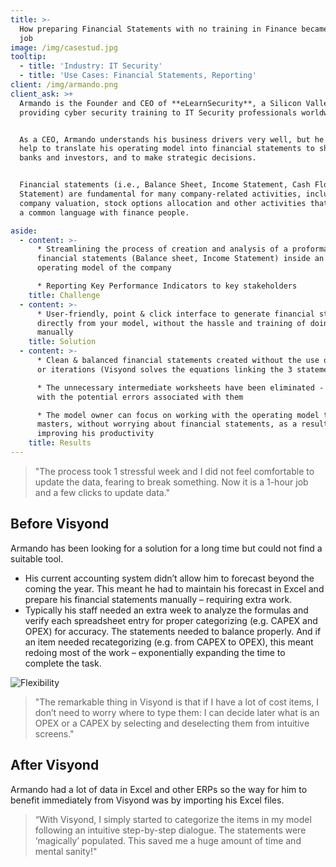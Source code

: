 ```yaml
---
title: >-
  How preparing Financial Statements with no training in Finance became a 1-hour
  job
image: /img/casestud.jpg
tooltip:
  - title: 'Industry: IT Security'
  - title: 'Use Cases: Financial Statements, Reporting'
client: /img/armando.png
client_ask: >+
  Armando is the Founder and CEO of **eLearnSecurity**, a Silicon Valley company
  providing cyber security training to IT Security professionals worldwide.


  As a CEO, Armando understands his business drivers very well, but he needed
  help to translate his operating model into financial statements to share with
  banks and investors, and to make strategic decisions.


  Financial statements (i.e., Balance Sheet, Income Statement, Cash Flow
  Statement) are fundamental for many company-related activities, including
  company valuation, stock options allocation and other activities that require
  a common language with finance people.

aside:
  - content: >-
      * Streamlining the process of creation and analysis of a proforma
      financial statements (Balance sheet, Income Statement) inside an existing
      operating model of the company

      * Reporting Key Performance Indicators to key stakeholders
    title: Challenge
  - content: >-
      * User-friendly, point & click interface to generate financial statements
      directly from your model, without the hassle and training of doing it
      manually
    title: Solution
  - content: >-
      * Clean & balanced financial statements created without the use of plugs
      or iterations (Visyond solves the equations linking the 3 statements)

      * The unnecessary intermediate worksheets have been eliminated - together
      with the potential errors associated with them

      * The model owner can focus on working with the operating model that he
      masters, without worrying about financial statements, as a result
      improving his productivity
    title: Results
---
```

> "The process took 1 stressful week and I did not feel comfortable to update the data, fearing to break something. Now it is a 1-hour job and a few clicks to update data."

## Before Visyond

Armando has been looking for a solution for a long time but could not find a suitable tool.

* His current accounting system didn’t allow him to forecast beyond the coming the year. This meant he had to maintain his forecast in Excel and prepare his financial statements manually – requiring extra work.
* Typically his staff needed an extra week to analyze the formulas and verify each spreadsheet entry for proper categorizing (e.g. CAPEX and OPEX) for accuracy. The statements needed to balance properly. And if an item needed recategorizing (e.g. from CAPEX to OPEX), this meant redoing most of the work – exponentially expanding the time to complete the task.

![Flexibility](/img/flexibility.png)

> "The remarkable thing in Visyond is that if I have a lot of cost items, I don’t need to worry where to type them: I can decide later what is an OPEX or a CAPEX by selecting and deselecting them from intuitive screens."

## After Visyond

Armando had a lot of data in Excel and other ERPs so the way for him to benefit immediately from Visyond was by importing his Excel files.

> “With Visyond, I simply started to categorize the items in my model following an intuitive step-by-step dialogue. The statements were ‘magically’ populated. This saved me a huge amount of time and mental sanity!"
